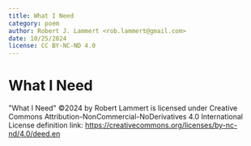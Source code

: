 ```yaml
---
title: What I Need
category: poem
author: Robert J. Lammert <rob.lammert@gmail.com>
date: 10/25/2024
license: CC BY-NC-ND 4.0
---
```


# What I Need


"What I Need" ©2024 by Robert Lammert is licensed under
Creative Commons Attribution-NonCommercial-NoDerivatives 4.0 International
License definition link: https://creativecommons.org/licenses/by-nc-nd/4.0/deed.en
